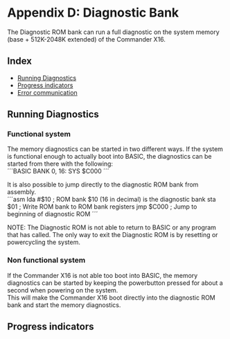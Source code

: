 
# Appendix D: Diagnostic Bank

The Diagnostic ROM bank can run a full diagnostic on the system memory (base + 512K-2048K extended) of the Commander X16.

## Index

* [Running Diagnostics](#Running_Diagnostics)
* [Progress indicators](#Progress_Indicators)
* [Error communication](#Error_communication)

## Running Diagnostics
### Functional system
The memory diagnostics can be started in two different ways. If the system is functional enough to actually boot into BASIC, the diagnostics can be started from there with the following:  
´´´BASIC
BANK 0, 16: SYS $C000
´´´  

It is also possible to jump directly to the diagnostic ROM bank from assembly.  
´´´asm
	lda	#$10	; ROM bank $10 (16 in decimal) is the diagnostic bank
	sta	$01	; Write ROM bank to ROM bank registers
	jmp	$C000	; Jump to beginning of diagnostic ROM
´´´  

NOTE: The Diagnostic ROM is not able to return to BASIC or any program that has called. The only way to exit the Diagnostic ROM is by resetting or powercycling the system.
### Non functional system
If the Commander X16 is not able too boot into BASIC, the memory diagnostics can be started by keeping the powerbutton pressed for about a second when powering on the system.  
This will make the Commander X16 boot directly into the diagnostic ROM bank and start the memory diagnostics.

## Progress indicators

<!-- For PDF formatting -->
<div class="page-break"></div>
